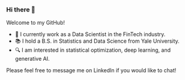 ### Hi there 👋

Welcome to my GitHub!

- 💼 I currently work as a Data Scientist in the FinTech industry.
- 📚 I hold a B.S. in Statistics and Data Science from Yale University.
- 🔍 I am interested in statistical optimization, deep learning, and generative AI.

Please feel free to message me on LinkedIn if you would like to chat!


<!--
**briannaschuh/briannaschuh** is a ✨ _special_ ✨ repository because its `README.md` (this file) appears on your GitHub profile.

Here are some ideas to get you started:

- 🔭 I’m currently working on ...
- 🌱 I’m currently learning ...
- 👯 I’m looking to collaborate on ...
- 🤔 I’m looking for help with ...
- 💬 Ask me about ...
- 📫 How to reach me: ...
- 😄 Pronouns: ...
- ⚡ Fun fact: ...
-->
